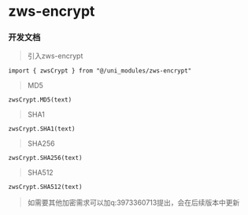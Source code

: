 # zws-encrypt
### 开发文档
> 引入zws-encrypt
```
import { zwsCrypt } from "@/uni_modules/zws-encrypt"
```
> MD5
```
zwsCrypt.MD5(text)
```
> SHA1
```
zwsCrypt.SHA1(text)
```
> SHA256
```
zwsCrypt.SHA256(text)
```
> SHA512
```
zwsCrypt.SHA512(text)
```
> 如需要其他加密需求可以加q:3973360713提出，会在后续版本中更新